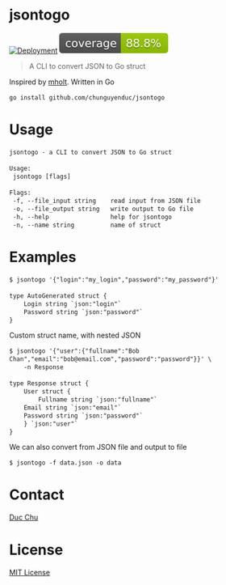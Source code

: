 # jsontogo

[![Deployment](https://github.com/chunguyenduc/jsontogo/actions/workflows/ci.yml/badge.svg?event=push)](https://github.com/chunguyenduc/jsontogo/actions/workflows/ci.yml)
![Coverage](https://github.com/chunguyenduc/jsontogo/blob/badge/badge.svg?branch=badge)

> A CLI to convert JSON to Go struct

Inspired by [mholt](https://github.com/mholt/json-to-go). Written in Go

```
go install github.com/chunguyenduc/jsontogo
```

# Usage
 ```
 jsontogo - a CLI to convert JSON to Go struct

Usage:
  jsontogo [flags]

Flags:
  -f, --file_input string    read input from JSON file
  -o, --file_output string   write output to Go file
  -h, --help                 help for jsontogo
  -n, --name string          name of struct
 ```
# Examples
```
$ jsontogo '{"login":"my_login","password":"my_password"}'

type AutoGenerated struct {
    Login string `json:"login"`
    Password string `json:"password"`
}

``` 
Custom struct name, with nested JSON

```
$ jsontogo '{"user":{"fullname":"Bob Chan","email":"bob@email.com","password":"password"}}' \ 
	-n Response

type Response struct {
    User struct {
    	Fullname string `json:"fullname"`
	Email string `json:"email"`
	Password string `json:"password"`
    } `json:"user"`
}

``` 

We can also convert from JSON file and output to file
```
$ jsontogo -f data.json -o data 
```

# Contact
[Duc Chu](https://www.linkedin.com/in/nguyenducchu1999/)

# License
[MIT License](LICENSE)




